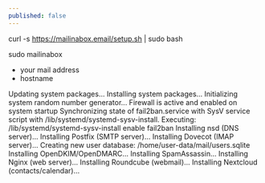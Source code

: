 ```yaml
---
published: false
---
```


curl -s https://mailinabox.email/setup.sh | sudo bash

sudo mailinabox

* your mail address
* hostname

Updating system packages...
Installing system packages...
Initializing system random number generator...
Firewall is active and enabled on system startup
Synchronizing state of fail2ban.service with SysV service script with /lib/systemd/systemd-sysv-install.
Executing: /lib/systemd/systemd-sysv-install enable fail2ban
Installing nsd (DNS server)...
Installing Postfix (SMTP server)...
Installing Dovecot (IMAP server)...
Creating new user database: /home/user-data/mail/users.sqlite
Installing OpenDKIM/OpenDMARC...
Installing SpamAssassin...
Installing Nginx (web server)...
Installing Roundcube (webmail)...
Installing Nextcloud (contacts/calendar)...